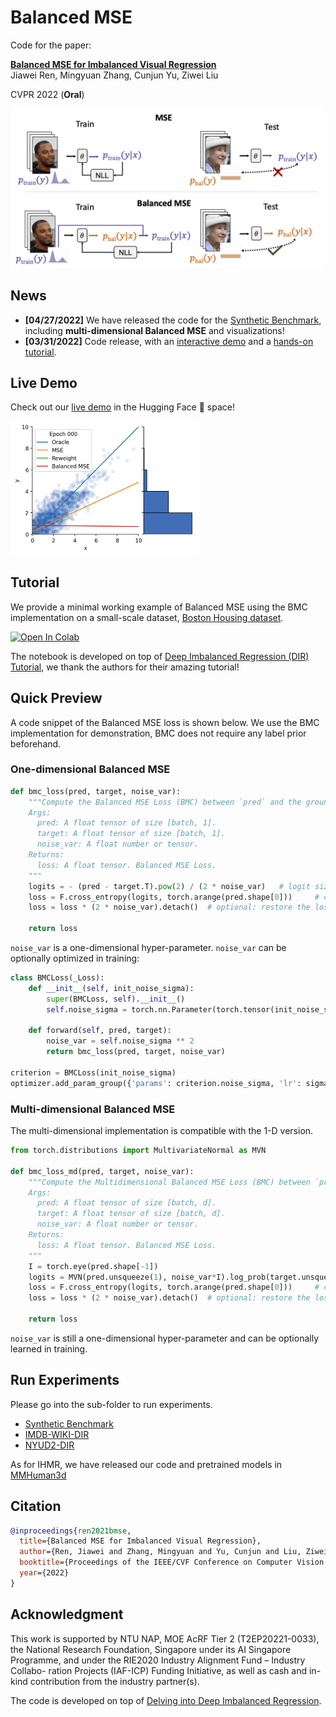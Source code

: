 # Balanced MSE
Code for the paper:

**[Balanced MSE for Imbalanced Visual Regression](https://arxiv.org/abs/2203.16427)**  
Jiawei Ren, Mingyuan Zhang, Cunjun Yu, Ziwei Liu

CVPR 2022 (**Oral**)

<div align="left">
  <img src="figures/intro.png" width="500px" />
</div>

## News
- **[04/27/2022]** We have released the code for the [Synthetic Benchmark](./synthetic_benchmark), including **multi-dimensional Balanced MSE** and visualizations!
- **[03/31/2022]** Code release, with an [interactive demo](https://huggingface.co/spaces/jiawei011/Demo-Balanced-MSE) and a [hands-on tutorial](https://colab.research.google.com/github/jiawei-ren/BalancedMSE/blob/main/tutorial/balanced_mse.ipynb).

## Live Demo

Check out our [live demo](https://huggingface.co/spaces/jiawei011/Demo-Balanced-MSE) in the Hugging Face :hugs: space!

<div align="left">
  <img src="figures/regress.gif" width="300px" />
</div>

## Tutorial

We provide a minimal working example of Balanced MSE using the BMC implementation on a small-scale dataset, 
[Boston Housing dataset](https://www.cs.toronto.edu/~delve/data/boston/bostonDetail.html). 

<p class="aligncenter">
    <a href="https://colab.research.google.com/github/jiawei-ren/BalancedMSE/blob/main/tutorial/balanced_mse.ipynb" target="_parent">
        <img src="https://colab.research.google.com/assets/colab-badge.svg" alt="Open In Colab"/>
    </a> 
</p>

The notebook is developed on top of [Deep Imbalanced Regression (DIR) Tutorial](https://github.com/YyzHarry/imbalanced-regression/tree/main/tutorial),
we thank the authors for their amazing tutorial!

## Quick Preview
A code snippet of the Balanced MSE loss is shown below. We use the BMC implementation for demonstration,
BMC does not require any label prior beforehand.

### One-dimensional Balanced MSE
```python
def bmc_loss(pred, target, noise_var):
    """Compute the Balanced MSE Loss (BMC) between `pred` and the ground truth `targets`.
    Args:
      pred: A float tensor of size [batch, 1].
      target: A float tensor of size [batch, 1].
      noise_var: A float number or tensor.
    Returns:
      loss: A float tensor. Balanced MSE Loss.
    """
    logits = - (pred - target.T).pow(2) / (2 * noise_var)   # logit size: [batch, batch]
    loss = F.cross_entropy(logits, torch.arange(pred.shape[0]))     # contrastive-like loss
    loss = loss * (2 * noise_var).detach()  # optional: restore the loss scale, 'detach' when noise is learnable 

    return loss
```
`noise_var` is a one-dimensional hyper-parameter. `noise_var` can be optionally optimized in training:
```python
class BMCLoss(_Loss):
    def __init__(self, init_noise_sigma):
        super(BMCLoss, self).__init__()
        self.noise_sigma = torch.nn.Parameter(torch.tensor(init_noise_sigma))

    def forward(self, pred, target):
        noise_var = self.noise_sigma ** 2
        return bmc_loss(pred, target, noise_var)

criterion = BMCLoss(init_noise_sigma)
optimizer.add_param_group({'params': criterion.noise_sigma, 'lr': sigma_lr, 'name': 'noise_sigma'})

```
### Multi-dimensional Balanced MSE
The multi-dimensional implementation is compatible with the 1-D version.
```python
from torch.distributions import MultivariateNormal as MVN

def bmc_loss_md(pred, target, noise_var):
    """Compute the Multidimensional Balanced MSE Loss (BMC) between `pred` and the ground truth `targets`.
    Args:
      pred: A float tensor of size [batch, d].
      target: A float tensor of size [batch, d].
      noise_var: A float number or tensor.
    Returns:
      loss: A float tensor. Balanced MSE Loss.
    """
    I = torch.eye(pred.shape[-1])
    logits = MVN(pred.unsqueeze(1), noise_var*I).log_prob(target.unsqueeze(0))  # logit size: [batch, batch]
    loss = F.cross_entropy(logits, torch.arange(pred.shape[0]))     # contrastive-like loss
    loss = loss * (2 * noise_var).detach()  # optional: restore the loss scale, 'detach' when noise is learnable 
    
    return loss
```
`noise_var` is still a one-dimensional hyper-parameter and can be optionally learned in training.

## Run Experiments

Please go into the sub-folder to run experiments.

- [Synthetic Benchmark](./synthetic_benchmark)
- [IMDB-WIKI-DIR](./imdb-wiki-dir)
- [NYUD2-DIR](./nyud2-dir)

As for IHMR, we have released our code and pretrained models in [MMHuman3d](https://github.com/open-mmlab/mmhuman3d)

## Citation
```bib
@inproceedings{ren2021bmse,
  title={Balanced MSE for Imbalanced Visual Regression},
  author={Ren, Jiawei and Zhang, Mingyuan and Yu, Cunjun and Liu, Ziwei},
  booktitle={Proceedings of the IEEE/CVF Conference on Computer Vision and Pattern Recognition},
  year={2022}
}
```

## Acknowledgment

This work is supported by NTU NAP, MOE AcRF Tier 2 (T2EP20221-0033), the National Research Foundation, Singapore under its AI Singapore Programme, and under the RIE2020 Industry Alignment Fund – Industry Collabo- ration Projects (IAF-ICP) Funding Initiative, as well as cash and in-kind contribution from the industry partner(s).

The code is developed on top of [Delving into Deep Imbalanced Regression](https://github.com/YyzHarry/imbalanced-regression).




